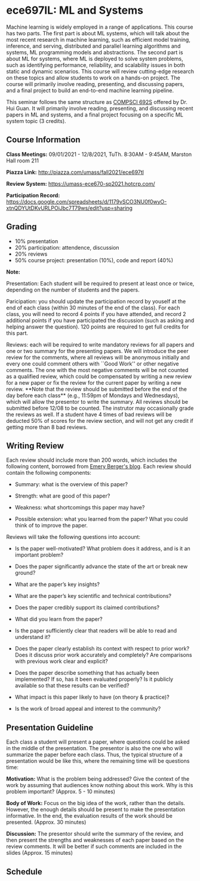 # ece697IL: ML and Systems

 Machine learning is widely employed in a range of applications. This course has two parts. The first part is about ML systems, which will talk about the most recent research in machine learning, such as efficient model training, inference, and serving, distributed and parallel learning algorithms and systems, ML programming models and abstractions. The second part is about ML for systems, where ML is deployed to solve system problems, such as identifying performance, reliability, and scalability issues in both static and dynamic scenarios. This course will review cutting-edge research on these topics and allow students to work on a hands-on project. The course will primarily involve reading, presenting, and discussing papers, and a final project to build an end-to-end machine learning pipeline.

This seminar follows the same structure as [COMPSCI 692S](https://guanh01.github.io/teaching/2020-fall-mlsys) offered by Dr. Hui Guan. It will primarily involve reading, presenting, and discussing recent papers in ML and systems, and a final project focusing on a specific ML system topic (3 credits).

## Course Information

**Class Meetings:** 09/01/2021 - 12/8/2021, TuTh. 8:30AM - 9:45AM, Marston Hall room 211

**Piazza Link:** http://piazza.com/umass/fall2021/ece697tl

**Review System:** https://umass-ece670-sp2021.hotcrp.com/

**Participation Record:** 
https://docs.google.com/spreadsheets/d/1179vSCO3NU0f0wyO-xtnQDYUtDKvURLPOiJbc7T79ws/edit?usp=sharing


## Grading
- 10% presentation 
- 20% participation: attendence, discussion
- 20% reviews
- 50% course project: presentation (10%), code and report (40%)

**Note:** 
<p> Presentation: Each student will be required to present at least once or twice, depending on the number of students and the papers.
 
<p>Paricipation: you should update the participation record by youself at the end of each class (within 30 minutes of the end of the class). For each class, you will need to record 4 points if you have attended, and record 2 additional points if you have participated the discussion (such as asking and helping answer the question). 120 points are required to get full credits for this part. </p>

<p> Reviews: each will be required to write mandatory reviews for all papers and one or two summary for the presenting papers. We will introduce the peer review for  the comments, where all reviews will be anonymous initially and every one could comment others with ``Good Work'' or other negative comments. The one with the most negative comments will be not counted as a qualified review, which could be compensated by writing a new review for a new paper or fix the review for the current paper by writing a new review. **Note that the review should be submitted before the end of the day before each class** (e.g., 11:59pm of Mondays and Wednesdays), which will allow the presentor to write the summary. All reviews should be submitted before 12/08 to be counted. The instrutor may occasionally grade the reviews as well. If a student have 4 times of bad reviews will be deducted 50% of scores for the review section, and will not get any credit if getting more than 8 bad reviews.  </p>

## Writing Review

Each review should include more than 200 words, which includes the following content, borrowed from [Emery Berger's blog](https://emeryblogger.com/). Each review should contain the following components:

- Summary: what is the overview of this paper?

- Strength: what are good of this paper? 

- Weakness: what shortcomings this paper may have? 

- Possible extension: what you learned from the paper? What you could think of to improve the paper. 

Reviews will take the following questions into account:

- Is the paper well-motivated? What problem does it address, and is it an important problem?

- Does the paper significantly advance the state of the art or break new ground?

- What are the paper’s key insights?

- What are the paper’s key scientific and technical contributions?

- Does the paper credibly support its claimed contributions?

- What did you learn from the paper?

- Is the paper sufficiently clear that readers will be able to read and understand it?

- Does the paper clearly establish its context with respect to prior work? Does it discuss prior work accurately and completely? Are comparisons with previous work clear and explicit?

- Does the paper describe something that has actually been implemented? If so, has it been evaluated properly? Is it publicly available so that these results can be verified?

- What impact is this paper likely to have (on theory & practice)?

- Is the work of broad appeal and interest to the community?

## Presentation Guideline

Each class a student will present a paper, where questions could be asked in the middle of the presentation. The presentor is also the one who will summarize the paper before each class. Thus, the typical structure of a presentation would be like this, where the remaining time will be questions time:

 **Motivation:** What is the problem being addressed? Give the context of the work by assuming that audiences know nothing about this work. Why is this problem important? (Approx. 5 - 10 minutes)
 
 **Body of Work:** Focus on the big idea of the work, rather than the details. However, the enough details should be present to make the presentation informative. In the end, the evaluation results of the work should be presented. (Approx. 30 minutes)
 
 **Discussion:** The presentor should write the summary of the review, and then present the strengths and weaknesses of each paper based on the review comments. It will be better if such comments are included in the slides (Approx. 15 minutes)


## Schedule





